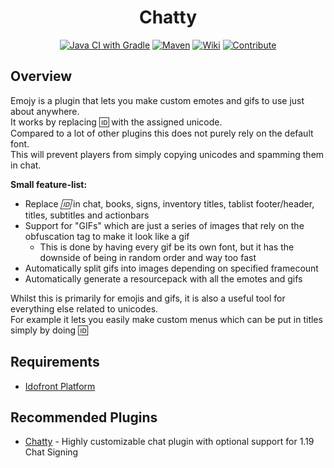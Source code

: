 <div style="text-align: center">

# Chatty
[![Java CI with Gradle](https://github.com/MineInAbyss/Emojy/actions/workflows/gradle-ci.yml/badge.svg)](https://github.com/MineInAbyss/Chatty/actions/workflows/gradle-ci.yml)
[![Maven](https://img.shields.io/maven-metadata/v?metadataUrl=https://repo.mineinabyss.com/releases/com/mineinabyss/emojy/maven-metadata.xml)](https://repo.mineinabyss.com/#/releases/com/mineinabyss/chatty)
[![Wiki](https://img.shields.io/badge/-Project%20Wiki-blueviolet?logo=Wikipedia&labelColor=gray)](https://github.com/MineInAbyss/Emojy/wiki)
[![Contribute](https://shields.io/badge/Contribute-e57be5?logo=github%20sponsors&style=flat&logoColor=white)](https://github.com/MineInAbyss/MineInAbyss/wiki/Setup-and-Contribution-Guide)
</div>

## Overview
Emojy is a plugin that lets you make custom emotes and gifs to use just about anywhere.\
It works by replacing :id: with the assigned unicode.\
Compared to a lot of other plugins this does not purely rely on the default font.\
This will prevent players from simply copying unicodes and spamming them in chat.

__Small feature-list:__
- Replace _:id:_ in chat, books, signs, inventory titles, tablist footer/header, titles, subtitles and actionbars
- Support for "GIFs" which are just a series of images that rely on the obfuscation tag to make it look like a gif
  - This is done by having every gif be its own font, but it has the downside of being in random order and way too fast
- Automatically split gifs into images depending on specified framecount
- Automatically generate a resourcepack with all the emotes and gifs

Whilst this is primarily for emojis and gifs, it is also a useful tool for everything else related to unicodes.\
For example it lets you easily make custom menus which can be put in titles simply by doing :id:


## Requirements
- [Idofront Platform](https://github.com/MineInAbyss/Idofront)

## Recommended Plugins
- [Chatty](https://github.com/MineInAbyss/Chatty) - Highly customizable chat plugin with optional support for 1.19 Chat Signing
